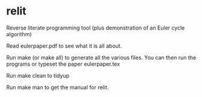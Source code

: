 # relit
Reverse literate programming tool (plus demonstration of an Euler cycle algorithm)

Read eulerpaper.pdf to see what it is all about.

Run make (or make all) to generate all the various files. You can then run the programs or typeset the paper eulerpaper.tex

Run make clean to tidyup

Run make man to get the manual for relit.
